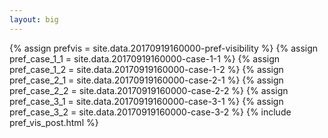 ```yaml
---
layout: big
---
```

{% assign prefvis = site.data.20170919160000-pref-visibility %}
{% assign pref_case_1_1 = site.data.20170919160000-case-1-1 %}
{% assign pref_case_1_2 = site.data.20170919160000-case-1-2 %}
{% assign pref_case_2_1 = site.data.20170919160000-case-2-1 %}
{% assign pref_case_2_2 = site.data.20170919160000-case-2-2 %}
{% assign pref_case_3_1 = site.data.20170919160000-case-3-1 %}
{% assign pref_case_3_2 = site.data.20170919160000-case-3-2 %}
{% include pref_vis_post.html %}
